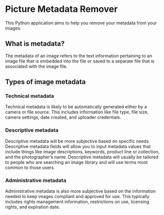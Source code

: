 # Picture Metadata Remover
This Python application aims to help you remove your metadata from your images.

## What is metadata?
The metadata of an image refers to the text information pertaining to an image file that is embedded into the file or saved to a separate file that is associated with the image file.

## Types of image metadata
### Technical metadata
Technical metadata is likely to be automatically generated either by a camera or file source. This includes information like file type, file size, camera settings, date created, and uploader credentials.

### Descriptive metadata
Descriptive metadata will be more subjective based on specific needs. Descriptive metadata fields will allow you to input metadata values that include things like image descriptions, keywords, product line or collection, and the photographer’s name. Descriptive metadata will usually be tailored to people who are searching an image library and will use terms most common to those users. 

### Administrative metadata
Administrative metadata is also more subjective based on the information needed to keep images compliant and approved for use. This typically includes rights management information, restrictions on use, licensing rights, and expiration date. 
